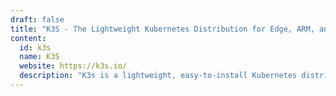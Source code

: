 ```yaml
---
draft: false
title: "K3S - The Lightweight Kubernetes Distribution for Edge, ARM, and IoT Environments"
content:
  id: k3s
  name: K3S
  website: https://k3s.io/
  description: "K3s is a lightweight, easy-to-install Kubernetes distribution optimized for edge, ARM, IoT, and CI environments. Designed for resource-constrained setups, K3s simplifies Kubernetes deployment and management while maintaining powerful capabilities."
---
```

